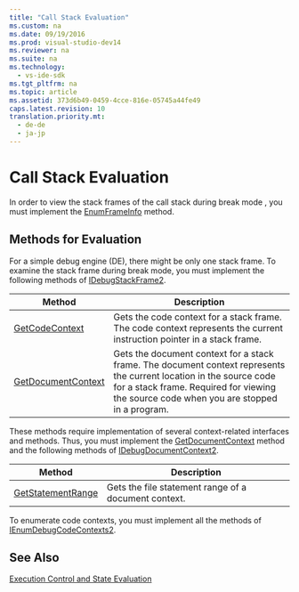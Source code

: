 ```yaml
---
title: "Call Stack Evaluation"
ms.custom: na
ms.date: 09/19/2016
ms.prod: visual-studio-dev14
ms.reviewer: na
ms.suite: na
ms.technology: 
  - vs-ide-sdk
ms.tgt_pltfrm: na
ms.topic: article
ms.assetid: 373d6b49-0459-4cce-816e-05745a44fe49
caps.latest.revision: 10
translation.priority.mt: 
  - de-de
  - ja-jp
---
```

# Call Stack Evaluation
In order to view the stack frames of the call stack during break mode , you must implement the [EnumFrameInfo](../vs140/IDebugThread2--EnumFrameInfo.md) method.  
  
## Methods for Evaluation  
 For a simple debug engine (DE), there might be only one stack frame. To examine the stack frame during break mode, you must implement the following methods of [IDebugStackFrame2](../vs140/IDebugStackFrame2.md).  
  
|Method|Description|  
|------------|-----------------|  
|[GetCodeContext](../vs140/IDebugStackFrame2--GetCodeContext.md)|Gets the code context for a stack frame. The code context represents the current instruction pointer in a stack frame.|  
|[GetDocumentContext](../vs140/IDebugStackFrame2--GetDocumentContext.md)|Gets the document context for a stack frame. The document context represents the current location in the source code for a stack frame. Required for viewing the source code when you are stopped in a program.|  
  
 These methods require implementation of several context-related interfaces and methods. Thus, you must implement the [GetDocumentContext](../vs140/IDebugCodeContext2--GetDocumentContext.md) method and the following methods of [IDebugDocumentContext2](../vs140/IDebugDocumentContext2.md).  
  
|Method|Description|  
|------------|-----------------|  
|[GetStatementRange](../vs140/IDebugDocumentContext2--GetStatementRange.md)|Gets the file statement range of a document context.|  
  
 To enumerate code contexts, you must implement all the methods of [IEnumDebugCodeContexts2](../vs140/IEnumDebugCodeContexts2.md).  
  
## See Also  
 [Execution Control and State Evaluation](../vs140/Execution-Control-and-State-Evaluation.md)